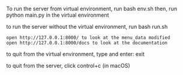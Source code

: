 To run the server from virtual environment, run 
    bash env.sh
then, run
    python main.py
in the virtual environment

to run the server without the virtual environment, run
    bash run.sh

    open http://127.0.0.1:8000/ to look at the menu_data modified
    open http://127.0.0.1:8000/docs to look at the documentation

to quit from the virtual environment, type and enter:
    exit

to quit from the server, click
    control+c (in macOS)